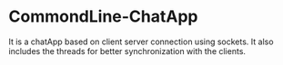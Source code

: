 # CommondLine-ChatApp
It is a chatApp based on client server connection using sockets. It also includes the threads for better synchronization with the clients.
